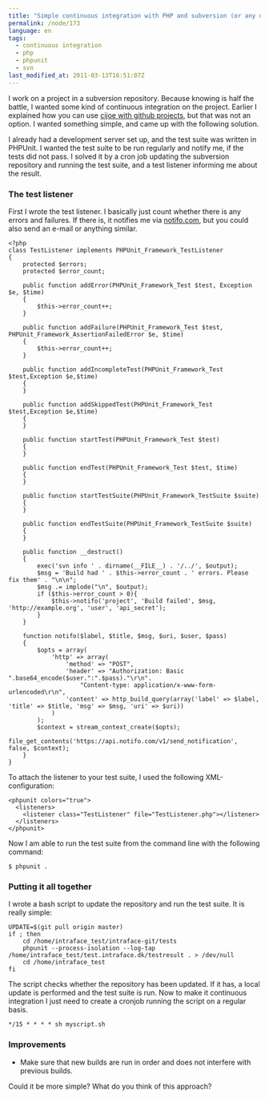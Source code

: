```yaml
---
title: "Simple continuous integration with PHP and subversion (or any other version control system)"
permalink: /node/173
language: en
tags:
  - continuous integration
  - php
  - phpunit
  - svn
last_modified_at: 2011-03-13T16:51:07Z
---
```


I work on a project in a subversion repository. Because knowing is half the battle, I wanted some kind of continuous integration on the project. Earlier I explained how you can use [cijoe with github projects](/node/165), but that was not an option. I wanted something simple, and came up with the following solution.

I already had a development server set up, and the test suite was written in PHPUnit. I wanted the test suite to be run regularly and notify me, if the tests did not pass. I solved it by a cron job updating the subversion repository and running the test suite, and a test listener informing me about the result.

### The test listener

First I wrote the test listener. I basically just count whether there is any errors and failures. If there is, it notifies me via [notifo.com](http://notifo.com), but you could also send an e-mail or anything similar.

```
<?php
class TestListener implements PHPUnit_Framework_TestListener
{
    protected $errors;
    protected $error_count;

    public function addError(PHPUnit_Framework_Test $test, Exception $e, $time)
    {
        $this->error_count++;
    }

    public function addFailure(PHPUnit_Framework_Test $test, PHPUnit_Framework_AssertionFailedError $e, $time)
    {
        $this->error_count++;
    }

    public function addIncompleteTest(PHPUnit_Framework_Test $test,Exception $e,$time)
    {
    }

    public function addSkippedTest(PHPUnit_Framework_Test $test,Exception $e,$time)
    {
    }

    public function startTest(PHPUnit_Framework_Test $test)
    {
    }

    public function endTest(PHPUnit_Framework_Test $test, $time)
    {
    }

    public function startTestSuite(PHPUnit_Framework_TestSuite $suite)
    {
    }

    public function endTestSuite(PHPUnit_Framework_TestSuite $suite)
    {
    }

    public function __destruct()
    {
        exec('svn info ' . dirname(__FILE__) . '/../', $output);
        $msg = 'Build had ' . $this->error_count . ' errors. Please fix them' . "\n\n";
        $msg .= implode("\n", $output);
        if ($this->error_count > 0){
            $this->notifo('project', 'Build failed', $msg, 'http://example.org', 'user', 'api_secret');
        }
    }

    function notifo($label, $title, $msg, $uri, $user, $pass)
    {
        $opts = array(
            'http' => array(
                'method' => "POST",
                'header' => "Authorization: Basic ".base64_encode($user.":".$pass)."\r\n".
                    "Content-type: application/x-www-form-urlencoded\r\n",
                'content' => http_build_query(array('label' => $label, 'title' => $title, 'msg' => $msg, 'uri' => $uri))
            )
        );
        $context = stream_context_create($opts);
        file_get_contents('https://api.notifo.com/v1/send_notification', false, $context);
    }
}
```


To attach the listener to your test suite, I used the following XML-configuration:

  
```
<phpunit colors="true">
  <listeners>
    <listener class="TestListener" file="TestListener.php"></listener>
  </listeners>
</phpunit>
```

Now I am able to run the test suite from the command line with the following command:

`$ phpunit .`

### Putting it all together

I wrote a bash script to update the repository and run the test suite. It is really simple:

  
```
UPDATE=$(git pull origin master)
if ; then
    cd /home/intraface_test/intraface-git/tests
    phpunit --process-isolation --log-tap /home/intraface_test/test.intraface.dk/testresult . > /dev/null
    cd /home/intraface_test
fi
```

The script checks whether the repository has been updated. If it has, a local update is performed and the test suite is run. Now to make it continuous integration I just need to create a cronjob running the script on a regular basis.

  
```
*/15 * * * * sh myscript.sh
```

### Improvements

- Make sure that new builds are run in order and does not interfere with previous builds.

Could it be more simple? What do you think of this approach?
